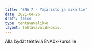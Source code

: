 ```yaml
---
title: "ENA 7 - Ympäristö ja mikä lie"
date: 2021-04-26
draft: false
type: tehtavavalikko
layout: tehtavavalikkosivu
---
```


Alla löydät tehtäviä ENA0x-kurssille
